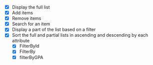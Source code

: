 


* [x] Display the full list
* [x] Add items
* [x] Remove items
* [x] Search for an item
* [x] Display a part of the list based on a filter
* [x] Sort the full and partial lists in ascending and descending by each attribute
    * [x] FilterById
    * [x] FilterBy
    * [x] filterByGPA
